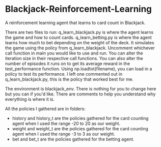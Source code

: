 # Blackjack-Reinforcement-Learning
A reinforcement learning agent that learns to card count in Blackjack.

There are two files to run:
q_learn_blackjack.py is where the agent learns the game and how to count cards.
q_learn_betting.py is where the agent learns how much to bet depending on the
weight of the deck. It simulates the game using the policy from q_learn_blackjack.
Uncomment whichever call function in main you would like to use and run.
You can alter the iteration size in their respective call functions.
You can also alter the number of episodes it runs on to get its average reward in
the test_performance function.
Using np.loadtxt(filename), you can load in a policy to test its performance.
I left one commented out in q_learn_blackjack.py, this is the policy that
worked best for me.

The environment is blackjack_env. There is nothing for you to change here but
you can if you'd like. There are comments to help you understand why everything
is where it is.

All the policies I gathered are in folders:
* history and history_t are the policies gathered for the card counting agent when I used the range -20 to 20 as our weight.
* weight and weight_t are the policies gathered for the card counting agent when I used the range -3 to 3 as our weight.
* bet and bet_t are the policies gathered for the betting agent.
